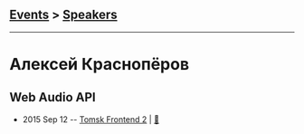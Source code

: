 ## [Events](../README.md) > [Speakers](../speakers.md)
---

# Алексей Краснопёров

## Web Audio API
- 2015 Sep 12 -- [Tomsk Frontend 2](http://www.youtube.com/watch?v=SBknDNFRjXg)  | [:notebook:](https://github.com/ifaced/tomsk-front-end-meetup/blob/master/2015.09.12-perfect-lists-web-audio/Web%20Audio%20API.pdf)  
